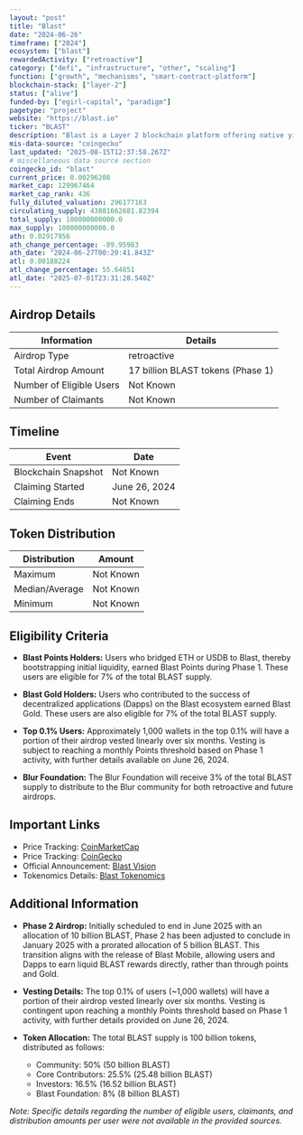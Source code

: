 ```yaml
---
layout: "post"
title: "Blast"
date: "2024-06-26"
timeframe: ["2024"]
ecosystem: ["blast"]
rewardedActivity: ["retroactive"]
category: ["defi", "infrastructure", "other", "scaling"]
function: ["growth", "mechanisms", "smart-contract-platform"]
blockchain-stack: ["layer-2"]
status: ["alive"]
funded-by: ["egirl-capital", "paradigm"]
pagetype: "project"
website: "https://blast.io"
ticker: "BLAST"
description: "Blast is a Layer 2 blockchain platform offering native yield for ETH and stablecoins, aiming to accelerate the transition to an onchain economy by providing a full-stack solution for cryptonative users."
mis-data-source: "coingecko"
last_updated: "2025-08-15T12:37:58.267Z"
# miscellaneous data source section
coingecko_id: "blast"
current_price: 0.00296208
market_cap: 129967464
market_cap_rank: 436
fully_diluted_valuation: 296177163
circulating_supply: 43881662681.82394
total_supply: 100000000000.0
max_supply: 100000000000.0
ath: 0.02917956
ath_change_percentage: -89.95983
ath_date: "2024-06-27T00:20:41.843Z"
atl: 0.00188224
atl_change_percentage: 55.64851
atl_date: "2025-07-01T23:31:28.540Z"
---
```


## Airdrop Details

| Information              | Details                           |
| ------------------------ | --------------------------------- |
| Airdrop Type             | retroactive                       |
| Total Airdrop Amount     | 17 billion BLAST tokens (Phase 1) |
| Number of Eligible Users | Not Known                         |
| Number of Claimants      | Not Known                         |

## Timeline

| Event               | Date          |
| ------------------- | ------------- |
| Blockchain Snapshot | Not Known     |
| Claiming Started    | June 26, 2024 |
| Claiming Ends       | Not Known     |

## Token Distribution

| Distribution   | Amount    |
| -------------- | --------- |
| Maximum        | Not Known |
| Median/Average | Not Known |
| Minimum        | Not Known |

## Eligibility Criteria

- **Blast Points Holders:** Users who bridged ETH or USDB to Blast, thereby bootstrapping initial liquidity, earned Blast Points during Phase 1. These users are eligible for 7% of the total BLAST supply.

- **Blast Gold Holders:** Users who contributed to the success of decentralized applications (Dapps) on the Blast ecosystem earned Blast Gold. These users are also eligible for 7% of the total BLAST supply.

- **Top 0.1% Users:** Approximately 1,000 wallets in the top 0.1% will have a portion of their airdrop vested linearly over six months. Vesting is subject to reaching a monthly Points threshold based on Phase 1 activity, with further details available on June 26, 2024.

- **Blur Foundation:** The Blur Foundation will receive 3% of the total BLAST supply to distribute to the Blur community for both retroactive and future airdrops.

## Important Links

- Price Tracking: [CoinMarketCap](https://coinmarketcap.com/currencies/blast)
- Price Tracking: [CoinGecko](https://www.coingecko.com/en/coins/blast)
- Official Announcement: [Blast Vision](https://blog.blast.io/vision/)
- Tokenomics Details: [Blast Tokenomics](https://docs.blast.io/tokenomics)

## Additional Information

- **Phase 2 Airdrop:** Initially scheduled to end in June 2025 with an allocation of 10 billion BLAST, Phase 2 has been adjusted to conclude in January 2025 with a prorated allocation of 5 billion BLAST. This transition aligns with the release of Blast Mobile, allowing users and Dapps to earn liquid BLAST rewards directly, rather than through points and Gold.

- **Vesting Details:** The top 0.1% of users (~1,000 wallets) will have a portion of their airdrop vested linearly over six months. Vesting is contingent upon reaching a monthly Points threshold based on Phase 1 activity, with further details provided on June 26, 2024.

- **Token Allocation:** The total BLAST supply is 100 billion tokens, distributed as follows:
  - Community: 50% (50 billion BLAST)
  - Core Contributors: 25.5% (25.48 billion BLAST)
  - Investors: 16.5% (16.52 billion BLAST)
  - Blast Foundation: 8% (8 billion BLAST)

_Note: Specific details regarding the number of eligible users, claimants, and distribution amounts per user were not available in the provided sources._